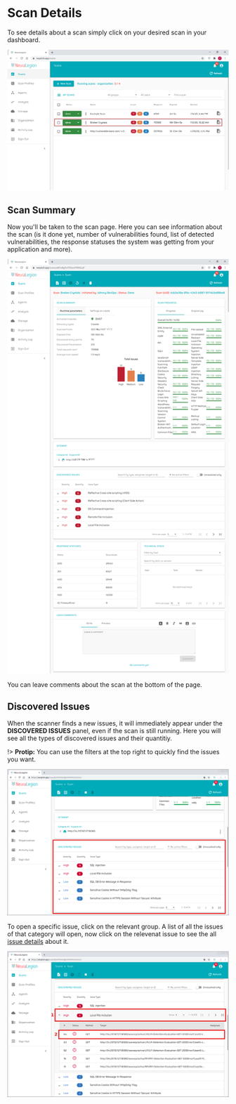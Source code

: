 # Scan Details

To see details about a scan simply click on your desired scan in your dashboard.

![Scan Details 01](media/scan-details-01.png ':size=100%')


## Scan Summary
Now you'll be taken to the scan page. Here you can see information about the scan (is it done yet, number of vulnerabilities found, list of detected vulnerabilities, the response statuses the system was getting from your application and more).

![Groups 02](media/scan-details-02.png ':size=100%')

You can leave comments about the scan at the bottom of the page.

<!-- ## Scan Progress
TODO

## Site Map
TODO -->

## Discovered Issues
When the scanner finds a new issues, it will immediately appear under the **DISCOVERED ISSUES** panel, even if the scan is still running. Here you will see all the types of discovered issues and their quantitiy.

!> **Protip:** You can use the filters at the top right to quickly find the issues you want.

![discovered_issues_closed](media/discovered-issues-closed.png ':size=100%')

To open a specific issue, click on the relevant group. A list of all the issues of that category will open, now click on the relevenat issue to see the all [issue details](user-guide/scans/issues/overview.md) about it.

![discovered_issues_open](media/discovered-issues-opened-category.png ':size=100%')

<!-- ## Response Statuses
TODO

## Technical Stack
TODO

## User Comments
TODO -->
